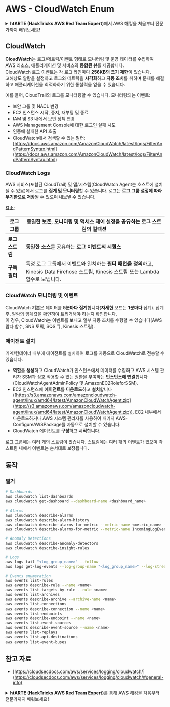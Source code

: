 # AWS - CloudWatch Enum

<details>

<summary><strong>htARTE (HackTricks AWS Red Team Expert)</strong>에서 AWS 해킹을 처음부터 전문가까지 배워보세요<strong>!</strong></summary>

HackTricks를 지원하는 다른 방법:

* **회사를 HackTricks에서 광고하거나 HackTricks를 PDF로 다운로드**하려면 [**SUBSCRIPTION PLANS**](https://github.com/sponsors/carlospolop)를 확인하세요!
* [**공식 PEASS & HackTricks 스웨그**](https://peass.creator-spring.com)를 얻으세요.
* [**The PEASS Family**](https://opensea.io/collection/the-peass-family)를 발견하세요. 독점적인 [**NFTs**](https://opensea.io/collection/the-peass-family) 컬렉션입니다.
* 💬 [**Discord 그룹**](https://discord.gg/hRep4RUj7f) 또는 [**텔레그램 그룹**](https://t.me/peass)에 **참여**하거나 **Twitter** 🐦 [**@hacktricks_live**](https://twitter.com/hacktricks_live)**를** **팔로우**하세요.
* **HackTricks**와 **HackTricks Cloud** github 저장소에 PR을 제출하여 **해킹 트릭을 공유**하세요.

</details>

## CloudWatch

**CloudWatch**는 로그/메트릭/이벤트 형태로 모니터링 및 운영 데이터를 수집하여 AWS 리소스, 애플리케이션 및 서비스의 **통합된 뷰**를 제공합니다.\
CloudWatch 로그 이벤트는 각 로그 라인마다 **256KB의 크기 제한**이 있습니다.\
고해상도 알람을 설정하고 로그와 메트릭을 **시각화**하고 **자동 조치**를 취하며 문제를 해결하고 애플리케이션을 최적화하기 위한 통찰력을 얻을 수 있습니다.

예를 들어, CloudTrail의 로그를 모니터링할 수 있습니다. 모니터링되는 이벤트:

* 보안 그룹 및 NACL 변경
* EC2 인스턴스 시작, 중지, 재부팅 및 종료
* IAM 및 S3 내에서 보안 정책 변경
* AWS Management Console에 대한 로그인 실패 시도
* 인증에 실패한 API 호출
* CloudWatch에서 검색할 수 있는 필터: [https://docs.aws.amazon.com/AmazonCloudWatch/latest/logs/FilterAndPatternSyntax.html](https://docs.aws.amazon.com/AmazonCloudWatch/latest/logs/FilterAndPatternSyntax.html)

### CloudWatch Logs <a href="#cloudwatch-logs" id="cloudwatch-logs"></a>

AWS 서비스(포함된 CloudTrail) 및 앱/시스템(CloudWatch Agent는 호스트에 설치될 수 있음)에서 로그를 **집계 및 모니터링**할 수 있습니다. 로그는 **로그 그룹 설정에 따라 무기한으로 저장**될 수 있으며 내보낼 수 있습니다.

**요소**:

| **로그 그룹**            | 동일한 보존, 모니터링 및 액세스 제어 설정을 공유하는 **로그 스트림의 컬렉션** |
| ------------------------ | -------------------------------------------------------------------- |
| **로그 스트림**           | **동일한 소스**를 공유하는 **로그 이벤트의 시퀀스**                   |
| **구독 필터** | 특정 로그 그룹에서 이벤트와 일치하는 **필터 패턴을 정의**하고, Kinesis Data Firehose 스트림, Kinesis 스트림 또는 Lambda 함수로 보냅니다. |

### CloudWatch 모니터링 및 이벤트

CloudWatch **기본**은 데이터를 **5분마다 집계**합니다(**자세한** 모드는 **1분마다** 집계). 집계 후, 알람의 임계값을 확인하여 트리거해야 하는지 확인합니다.\
이 경우, CloudWatch는 이벤트를 보내고 일부 자동 조치를 수행할 수 있습니다(AWS 람다 함수, SNS 토픽, SQS 큐, Kinesis 스트림).

### 에이전트 설치

기계/컨테이너 내부에 에이전트를 설치하여 로그를 자동으로 CloudWatch로 전송할 수 있습니다.

* **역할**을 **생성**하고 CloudWatch가 인스턴스에서 데이터를 수집하고 AWS 시스템 관리자 SSM과 상호 작용할 수 있는 권한을 부여하는 **인스턴스에 연결**합니다(CloudWatchAgentAdminPolicy 및 AmazonEC2RoleforSSM).
* EC2 인스턴스에 **에이전트**를 **다운로드**하고 **설치**합니다 ([https://s3.amazonaws.com/amazoncloudwatch-agent/linux/amd64/latest/AmazonCloudWatchAgent.zip](https://s3.amazonaws.com/amazoncloudwatch-agent/linux/amd64/latest/AmazonCloudWatchAgent.zip)). EC2 내부에서 다운로드하거나 AWS 시스템 관리자를 사용하여 패키지 AWS-ConfigureAWSPackage를 자동으로 설치할 수 있습니다.
* CloudWatch 에이전트를 **구성**하고 **시작**합니다.

로그 그룹에는 여러 개의 스트림이 있습니다. 스트림에는 여러 개의 이벤트가 있으며 각 스트림 내에서 이벤트는 순서대로 보장됩니다.

## 동작

### 열거
```bash
# Dashboards
aws cloudwatch list-dashboards
aws cloudwatch get-dashboard --dashboard-name <dashboard_name>

# Alarms
aws cloudwatch describe-alarms
aws cloudwatch describe-alarm-history
aws cloudwatch describe-alarms-for-metric --metric-name <metric_name> --namespace <namespace>
aws cloudwatch describe-alarms-for-metric --metric-name IncomingLogEvents --namespace AWS/Logs

# Anomaly Detections
aws cloudwatch describe-anomaly-detectors
aws cloudwatch describe-insight-rules

# Logs
aws logs tail "<log_group_name>" --follow
aws logs get-log-events --log-group-name "<log_group_name>" --log-stream-name "<log_stream_name>" --output text > <output_file>

# Events enumeration
aws events list-rules
aws events describe-rule --name <name>
aws events list-targets-by-rule --rule <name>
aws events list-archives
aws events describe-archive --archive-name <name>
aws events list-connections
aws events describe-connection --name <name>
aws events list-endpoints
aws events describe-endpoint --name <name>
aws events list-event-sources
aws events describe-event-source --name <name>
aws events list-replays
aws events list-api-destinations
aws events list-event-buses
```
## 참고 자료

* [https://cloudsecdocs.com/aws/services/logging/cloudwatch/](https://cloudsecdocs.com/aws/services/logging/cloudwatch/#general-info)

<details>

<summary><strong>htARTE (HackTricks AWS Red Team Expert)</strong>를 통해 AWS 해킹을 처음부터 전문가까지 배워보세요<strong>!</strong></summary>

HackTricks를 지원하는 다른 방법:

* **회사를 HackTricks에서 광고하거나 HackTricks를 PDF로 다운로드**하려면 [**SUBSCRIPTION PLANS**](https://github.com/sponsors/carlospolop)를 확인하세요!
* [**공식 PEASS & HackTricks 스웨그**](https://peass.creator-spring.com)를 얻으세요.
* [**The PEASS Family**](https://opensea.io/collection/the-peass-family)를 발견하세요. 독점적인 [**NFTs**](https://opensea.io/collection/the-peass-family) 컬렉션입니다.
* 💬 [**Discord 그룹**](https://discord.gg/hRep4RUj7f) 또는 [**텔레그램 그룹**](https://t.me/peass)에 **참여**하거나 **Twitter** 🐦 [**@hacktricks_live**](https://twitter.com/hacktricks_live)를 **팔로우**하세요.
* **HackTricks**와 **HackTricks Cloud** github 저장소에 PR을 제출하여 여러분의 해킹 기법을 공유하세요.

</details>
